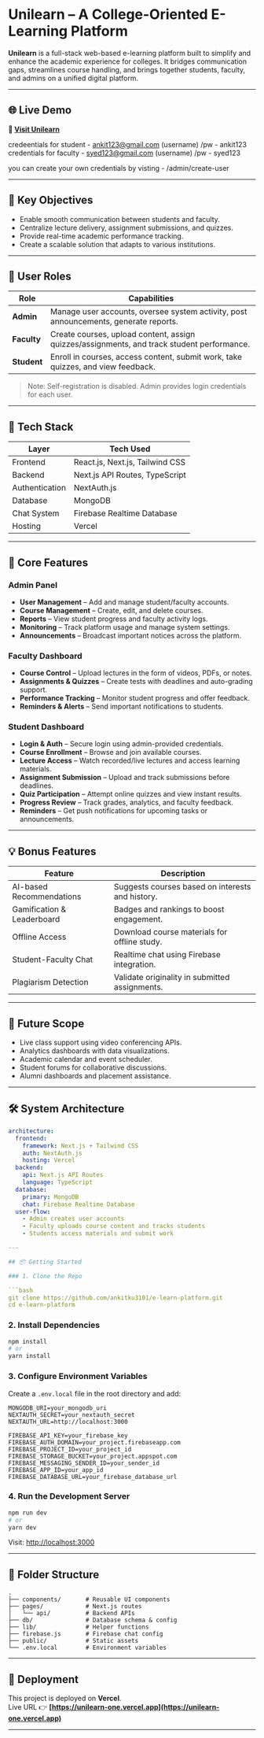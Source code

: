 # Unilearn – A College-Oriented E-Learning Platform

**Unilearn** is a full-stack web-based e-learning platform built to simplify and enhance the academic experience for colleges. It bridges communication gaps, streamlines course handling, and brings together students, faculty, and admins on a unified digital platform.

---

## 🌐 Live Demo

**🔗 [Visit Unilearn](https://unilearn-one.vercel.app)**

credeentials for student - ankit123@gmail.com (username) /pw - ankit123
credentials for faculty - syed123@gmail.com (username) /pw - syed123

you can create your own credentials by visting - /admin/create-user

---

## 🎯 Key Objectives

- Enable smooth communication between students and faculty.
- Centralize lecture delivery, assignment submissions, and quizzes.
- Provide real-time academic performance tracking.
- Create a scalable solution that adapts to various institutions.

---

## 👤 User Roles

| Role    | Capabilities |
|---------|--------------|
| **Admin**   | Manage user accounts, oversee system activity, post announcements, generate reports. |
| **Faculty** | Create courses, upload content, assign quizzes/assignments, and track student performance. |
| **Student** | Enroll in courses, access content, submit work, take quizzes, and view feedback. |

> Note: Self-registration is disabled. Admin provides login credentials for each user.

---

## 🧱 Tech Stack

| Layer         | Tech Used                          |
|---------------|------------------------------------|
| Frontend      | React.js, Next.js, Tailwind CSS    |
| Backend       | Next.js API Routes, TypeScript     |
| Authentication| NextAuth.js                        |
| Database      | MongoDB                            |
| Chat System   | Firebase Realtime Database         |
| Hosting       | Vercel                             |

---

## 🧩 Core Features

### Admin Panel
- **User Management** – Add and manage student/faculty accounts.
- **Course Management** – Create, edit, and delete courses.
- **Reports** – View student progress and faculty activity logs.
- **Monitoring** – Track platform usage and manage system settings.
- **Announcements** – Broadcast important notices across the platform.

### Faculty Dashboard
- **Course Control** – Upload lectures in the form of videos, PDFs, or notes.
- **Assignments & Quizzes** – Create tests with deadlines and auto-grading support.
- **Performance Tracking** – Monitor student progress and offer feedback.
- **Reminders & Alerts** – Send important notifications to students.

### Student Dashboard
- **Login & Auth** – Secure login using admin-provided credentials.
- **Course Enrollment** – Browse and join available courses.
- **Lecture Access** – Watch recorded/live lectures and access learning materials.
- **Assignment Submission** – Upload and track submissions before deadlines.
- **Quiz Participation** – Attempt online quizzes and view instant results.
- **Progress Review** – Track grades, analytics, and faculty feedback.
- **Reminders** – Get push notifications for upcoming tasks or announcements.

---

## 💡 Bonus Features

| Feature                    | Description |
|----------------------------|-------------|
| AI-based Recommendations   | Suggests courses based on interests and history. |
| Gamification & Leaderboard | Badges and rankings to boost engagement. |
| Offline Access             | Download course materials for offline study. |
| Student-Faculty Chat       | Realtime chat using Firebase integration. |
| Plagiarism Detection       | Validate originality in submitted assignments. |

---

## 🚀 Future Scope

- Live class support using video conferencing APIs.
- Analytics dashboards with data visualizations.
- Academic calendar and event scheduler.
- Student forums for collaborative discussions.
- Alumni dashboards and placement assistance.

---

## 🛠️ System Architecture

```yaml
architecture:
  frontend:
    framework: Next.js + Tailwind CSS
    auth: NextAuth.js
    hosting: Vercel
  backend:
    api: Next.js API Routes
    language: TypeScript
  database:
    primary: MongoDB
    chat: Firebase Realtime Database
  user-flow:
    - Admin creates user accounts
    - Faculty uploads course content and tracks students
    - Students access materials and submit work

---

## 📦 Getting Started

### 1. Clone the Repo

```bash
git clone https://github.com/ankitku3101/e-learn-platform.git
cd e-learn-platform
```

### 2. Install Dependencies

```bash
npm install
# or
yarn install
```

### 3. Configure Environment Variables

Create a `.env.local` file in the root directory and add:

```env
MONGODB_URI=your_mongodb_uri
NEXTAUTH_SECRET=your_nextauth_secret
NEXTAUTH_URL=http://localhost:3000

FIREBASE_API_KEY=your_firebase_key
FIREBASE_AUTH_DOMAIN=your_project.firebaseapp.com
FIREBASE_PROJECT_ID=your_project_id
FIREBASE_STORAGE_BUCKET=your_project.appspot.com
FIREBASE_MESSAGING_SENDER_ID=your_sender_id
FIREBASE_APP_ID=your_app_id
FIREBASE_DATABASE_URL=your_firebase_database_url
```

### 4. Run the Development Server

```bash
npm run dev
# or
yarn dev
```

Visit: [http://localhost:3000](http://localhost:3000)

---

## 📁 Folder Structure

```
.
├── components/       # Reusable UI components
├── pages/            # Next.js routes
│   └── api/          # Backend APIs
├── db/               # Database schema & config
├── lib/              # Helper functions
├── firebase.js       # Firebase chat config
├── public/           # Static assets
└── .env.local        # Environment variables
```

---

## 🔗 Deployment

This project is deployed on **Vercel**.  
Live URL 👉 **[https://unilearn-one.vercel.app](https://unilearn-one.vercel.app)**

---
